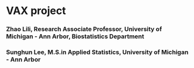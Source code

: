 # VAX project

### Zhao Lili, Research Associate Professor, University of Michigan - Ann Arbor, Biostatistics Department
### Sunghun Lee, M.S.in Applied Statistics, University of Michigan - Ann Arbor
